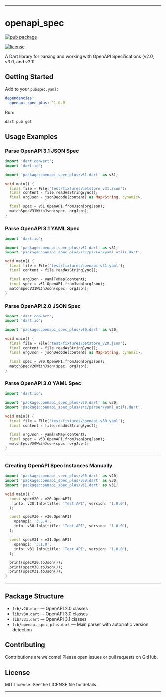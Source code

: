 
---

# openapi\_spec
[![pub package](https://img.shields.io/pub/v/openapi_spec_plus.svg)](https://pub.dev/packages/openapi_spec_plus)

[![license](https://img.shields.io/badge/license-MIT-blue.svg)](LICENSE)

A Dart library for parsing and working with OpenAPI Specifications (v2.0, v3.0, and v3.1).

## Getting Started

Add to your `pubspec.yaml`:

```yaml
dependencies:
  openapi_spec_plus: ^1.0.0
```

Run:

```bash
dart pub get
```

## Usage Examples

### Parse OpenAPI 3.1 JSON Spec

```dart
import 'dart:convert';
import 'dart:io';

import 'package:openapi_spec_plus/v31.dart' as v31;

void main() {
  final file = File('test/fixtures/petstore_v31.json');
  final content = file.readAsStringSync();
  final orgJson = jsonDecode(content) as Map<String, dynamic>;

  final spec = v31.OpenAPI.fromJson(orgJson);
  matchSpecV31WithJson(spec, orgJson);
}
```

### Parse OpenAPI 3.1 YAML Spec

```dart
import 'dart:io';

import 'package:openapi_spec_plus/v31.dart' as v31;
import 'package:openapi_spec_plus/src/parser/yaml_utils.dart';

void main() {
  final file = File('test/fixtures/openapi-v31.yaml');
  final content = file.readAsStringSync();

  final orgJson = yamlToMap(content);
  final spec = v31.OpenAPI.fromJson(orgJson);
  matchSpecV31WithJson(spec, orgJson);
}
```

### Parse OpenAPI 2.0 JSON Spec

```dart
import 'dart:convert';
import 'dart:io';

import 'package:openapi_spec_plus/v20.dart' as v20;

void main() {
  final file = File('test/fixtures/petstore_v20.json');
  final content = file.readAsStringSync();
  final orgJson = jsonDecode(content) as Map<String, dynamic>;

  final spec = v20.OpenAPI.fromJson(orgJson);
  matchSpecV20WithJson(spec, orgJson);
}
```

### Parse OpenAPI 3.0 YAML Spec

```dart
import 'dart:io';

import 'package:openapi_spec_plus/v30.dart' as v30;
import 'package:openapi_spec_plus/src/parser/yaml_utils.dart';

void main() {
  final file = File('test/fixtures/openapi-v30.yaml');
  final content = file.readAsStringSync();

  final orgJson = yamlToMap(content);
  final spec = v30.OpenAPI.fromJson(orgJson);
  matchSpecV30WithJson(spec, orgJson);
}
```

---

### Creating OpenAPI Spec Instances Manually

```dart
import 'package:openapi_spec_plus/v20.dart' as v20;
import 'package:openapi_spec_plus/v30.dart' as v30;
import 'package:openapi_spec_plus/v31.dart' as v31;

void main() {
  const specV20 = v20.OpenAPI(
    info: v20.Info(title: 'Test API', version: '1.0.0'),
  );

  const specV30 = v30.OpenAPI(
    openapi: '3.0.4',
    info: v30.Info(title: 'Test API', version: '1.0.0'),
  );

  const specV31 = v31.OpenAPI(
    openapi: '3.1.0',
    info: v31.Info(title: 'Test API', version: '1.0.0'),
  );

  print(specV20.toJson());
  print(specV30.toJson());
  print(specV31.toJson());
}
```

---

## Package Structure

* `lib/v20.dart` — OpenAPI 2.0 classes
* `lib/v30.dart` — OpenAPI 3.0 classes
* `lib/v31.dart` — OpenAPI 3.1 classes
* `lib/openapi_spec_plus.dart` — Main parser with automatic version detection

## Contributing

Contributions are welcome! Please open issues or pull requests on GitHub.

## License

MIT License. See the LICENSE file for details.

---

